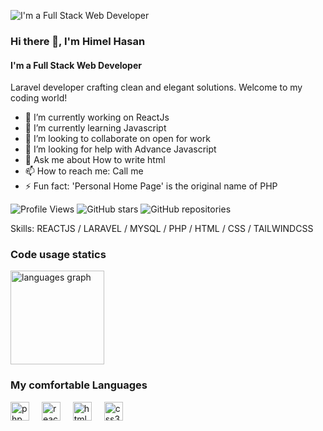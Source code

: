 ![I'm a Full Stack Web Developer](https://i.ibb.co/xgRKRJB/image.png)

### Hi there 👋, I'm Himel  Hasan
#### I'm a Full Stack Web Developer

Laravel developer crafting clean and elegant solutions. Welcome to my coding world!

- 🔭 I’m currently working on ReactJs 
- 🌱 I’m currently learning Javascript 
- 👯 I’m looking to collaborate on open for work 
- 🤔 I’m looking for help with Advance  Javascript 
- 💬 Ask me about How to write html 
- 📫 How to reach me: Call me 
- ⚡ Fun fact: 'Personal Home Page' is the original name of PHP 

![Profile Views](https://komarev.com/ghpvc/?username=himelha&color=blue) ![GitHub stars](https://img.shields.io/github/stars/himelha/adminlte?style=social) ![GitHub repositories](https://img.shields.io/badge/Repos-16-brightblue)




Skills: REACTJS / LARAVEL / MYSQL / PHP / HTML / CSS / TAILWINDCSS

### Code usage statics

<div align="left">
<img src="https://github-readme-stats.vercel.app/api/top-langs?username=himelha&locale=en&hide_title=false&layout=compact&card_width=320&langs_count=5&theme=dracula&hide_border=false" height="150" alt="languages graph"  />
</div>

### My comfortable Languages
<div align="left">
  <img src="https://cdn.jsdelivr.net/gh/devicons/devicon/icons/php/php-original.svg" height="30" alt="php logo"  />
  <img width="12" />
  <img src="https://cdn.jsdelivr.net/gh/devicons/devicon/icons/react/react-original.svg" height="30" alt="react logo"  />
  <img width="12" />
  <img src="https://cdn.jsdelivr.net/gh/devicons/devicon/icons/html5/html5-original.svg" height="30" alt="html5 logo"  />
  <img width="12" />
  <img src="https://cdn.jsdelivr.net/gh/devicons/devicon/icons/css3/css3-original.svg" height="30" alt="css3 logo"  />
  <img width="12" />
</div>

###



